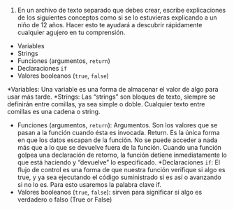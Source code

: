 1. En un archivo de texto separado que debes crear, escribe explicaciones de los siguientes conceptos como si se lo estuvieras explicando a un niño de 12 años. Hacer esto te ayudará a descubrir rápidamente cualquier agujero en tu comprensión.
* Variables
* Strings
* Funciones (argumentos, `return`)
* Declaraciones `if`
* Valores booleanos (`true`, `false`)

*Variables: Una variable es una forma de almacenar el valor de algo para usar más tarde.
*Strings: Las “strings” son bloques de texto, siempre se definirán entre comillas, ya sea simple o doble. Cualquier texto entre comillas es una cadena o string.
* Funciones (argumentos, `return`): Argumentos. Son los valores que se pasan a la función cuando ésta es invocada. Return. Es la única forma en que los datos escapan de la función. No se puede acceder a nada más que a lo que se devuelve fuera de la función. Cuando una función golpea una declaración de retorno, la función detiene inmediatamente lo que está haciendo y “devuelve” lo especificado.
*Declaraciones `if`: El flujo de control es una forma de que nuestra función verifique si algo es true, y ya sea ejecutando el código suministrado si es así o avanzando si no lo es. Para esto usaremos la palabra clave if.
* Valores booleanos (`true`, `false`): sirven para significar si algo es verdadero o falso (True or False)